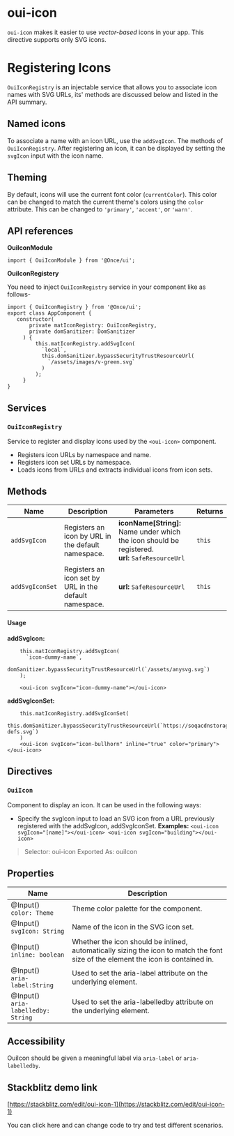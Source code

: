 # oui-icon
`oui-icon`  makes it easier to use  _vector-based_  icons in your app. This directive supports only SVG icons.

# Registering Icons
`OuiIconRegistry`  is an injectable service that allows you to associate icon names with SVG URLs, its' methods are discussed below and listed in the API summary.

## Named icons
To associate a name with an icon URL, use the `addSvgIcon`. The methods of `OuiIconRegistry`. After registering an icon, it can be displayed by setting the `svgIcon` input with the icon name. 

## Theming
By default, icons will use the current font color (`currentColor`). This color can be changed to match the current theme's colors using the `color` attribute. This can be changed to  `'primary'`,  `'accent'`, or  `'warn'`.

## API references
**OuiIconModule**

`import { OuiIconModule } from '@Once/ui';`

**OuiIconRegistery**

You need to inject `OuiIconRegistry` service in your component like as follows-
 
 ```
 import { OuiIconRegistry } from '@Once/ui';
 export class AppComponent {
    constructor(
        private matIconRegistry: OuiIconRegistry,
        private domSanitizer: DomSanitizer
      ) {
          this.matIconRegistry.addSvgIcon(
            `local`,
            this.domSanitizer.bypassSecurityTrustResourceUrl(
              `/assets/images/v-green.svg`
            )
          );
      }
 }
 ```
 

## Services
### `OuiIconRegistry`
Service to register and display icons used by the  `<oui-icon>`  component.

-   Registers icon URLs by namespace and name.
-   Registers icon set URLs by namespace.
-   Loads icons from URLs and extracts individual icons from icon sets.

## Methods
| Name | Description | Parameters | Returns |
| --- | --- | --- | --- |
| `addSvgIcon` | Registers an icon by URL in the default namespace. | **iconName[String]:** Name under which the icon should be registered. <br/>**url:** `SafeResourceUrl` | `this` |
| `addSvgIconSet` | Registers an icon set by URL in the default namespace. |**url:** `SafeResourceUrl`|`this`|


#### Usage
**addSvgIcon:**
```
    this.matIconRegistry.addSvgIcon(
      `icon-dummy-name`,
      domSanitizer.bypassSecurityTrustResourceUrl(`/assets/anysvg.svg`)
    );
    
    <oui-icon svgIcon="icon-dummy-name"></oui-icon>
```
**addSvgIconSet:**

```
    this.matIconRegistry.addSvgIconSet(
      this.domSanitizer.bypassSecurityTrustResourceUrl(`https://soqacdnstorage.blob.core.windows.net/cdnapp2/fonts/symbol-defs.svg`)
    )
    <oui-icon svgIcon="icon-bullhorn" inline="true" color="primary"></oui-icon>
```

## Directives
###  `OuiIcon`

Component to display an icon. It can be used in the following ways:
- Specify the svgIcon input to load an SVG icon from a URL previously registered with the addSvgIcon, addSvgIconSet.
**Examples:** `<oui-icon svgIcon="[name]"></oui-icon> <oui-icon svgIcon="building"></oui-icon>`

> Selector:  oui-icon
> Exported As: ouiIcon

## Properties

| Name  | Description |
| ------------- | ------------- |
| @Input() <br/>`color: Theme`  | Theme color palette for the component.  |
| @Input() <br/>`svgIcon: String`  | Name of the icon in the SVG icon set.  |
| @Input() <br/>`inline: boolean`  | Whether the icon should be inlined, automatically sizing the icon to match the font size of the element the icon is contained in.  |
| @Input() <br/>`aria-label:String`  | Used to set the aria-label attribute on the underlying element.  |
| @Input() <br/>`aria-labelledby: String`  | Used to set the aria-labelledby attribute on the underlying element.  |

## Accessibility

OuiIcon should be given a meaningful label via `aria-label` or `aria-labelledby`.

## Stackblitz demo link

[https://stackblitz.com/edit/oui-icon-1](https://stackblitz.com/edit/oui-icon-1)

You can click here and can change code to try and test different scenarios. 
